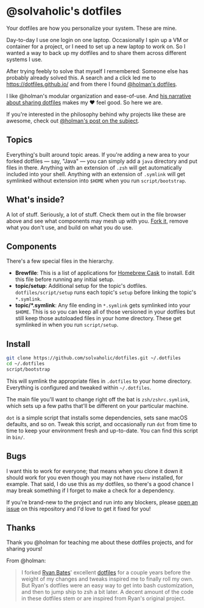 # @solvaholic's dotfiles

Your dotfiles are how you personalize your system. These are mine.

Day-to-day I use one login on one laptop. Occasionally I spin up a VM or container for a project, or I need to set up a new laptop to work on. So I wanted a way to back up my dotfiles and to share them across different systems I use.

After trying feebly to solve that myself I remembered: Someone else has probably already solved this. A search and a click led me to https://dotfiles.github.io/ and from there I found [@holman's dotfiles](https://github.com/holman/dotfiles).

I like @holman's modular organization and ease-of-use. And [his narrative about sharing dotfiles](http://zachholman.com/2010/08/dotfiles-are-meant-to-be-forked/) makes my :heart: feel good. So here we are.

If you're interested in the philosophy behind why projects like these are
awesome, check out [@holman's post on the
subject](http://zachholman.com/2010/08/dotfiles-are-meant-to-be-forked/).

## Topics

Everything's built around topic areas. If you're adding a new area to your
forked dotfiles — say, "Java" — you can simply add a `java` directory and put
files in there. Anything with an extension of `.zsh` will get automatically
included into your shell. Anything with an extension of `.symlink` will get
symlinked without extension into `$HOME` when you run `script/bootstrap`.

## What's inside?

A lot of stuff. Seriously, a lot of stuff. Check them out in the file browser
above and see what components may mesh up with you.
[Fork it](https://github.com/solvaholic/dotfiles/fork), remove what you don't
use, and build on what you do use.

## Components

There's a few special files in the hierarchy.

- **Brewfile**: This is a list of applications for [Homebrew Cask](https://caskroom.github.io) to install. Edit this file before running any initial setup.
- **topic/setup**: Additional setup for the topic's dotfiles. `dotfiles/script/setup` runs each topic's `setup` before linking the topic's `*.symlink`.
- **topic/\*.symlink**: Any file ending in `*.symlink` gets symlinked into
  your `$HOME`. This is so you can keep all of those versioned in your dotfiles
  but still keep those autoloaded files in your home directory. These get
  symlinked in when you run `script/setup`.

## Install

```sh
git clone https://github.com/solvaholic/dotfiles.git ~/.dotfiles
cd ~/.dotfiles
script/bootstrap
```

This will symlink the appropriate files in `.dotfiles` to your home directory.
Everything is configured and tweaked within `~/.dotfiles`.

The main file you'll want to change right off the bat is `zsh/zshrc.symlink`,
which sets up a few paths that'll be different on your particular machine.

`dot` is a simple script that installs some dependencies, sets sane macOS
defaults, and so on. Tweak this script, and occasionally run `dot` from
time to time to keep your environment fresh and up-to-date. You can find
this script in `bin/`.

## Bugs

I want this to work for everyone; that means when you clone it down it should
work for you even though you may not have `rbenv` installed, for example. That
said, I do use this as *my* dotfiles, so there's a good chance I may break
something if I forget to make a check for a dependency.

If you're brand-new to the project and run into any blockers, please
[open an issue](https://github.com/solvaholic/dotfiles/issues) on this repository and I'd love to get it fixed for you!

## Thanks

Thank you @holman for teaching me about these dotfiles projects, and for sharing yours!

From @holman:

> I forked [Ryan Bates](http://github.com/ryanb)' excellent
[dotfiles](http://github.com/ryanb/dotfiles) for a couple years before the
weight of my changes and tweaks inspired me to finally roll my own. But Ryan's
dotfiles were an easy way to get into bash customization, and then to jump ship
to zsh a bit later. A decent amount of the code in these dotfiles stem or are
inspired from Ryan's original project.
